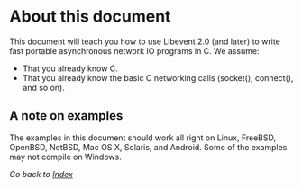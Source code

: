 # About this document

This document will teach you how to use Libevent 2.0 (and later) to write fast portable asynchronous network IO programs in C.  We assume:

- That you already know C.
- That you already know the basic C networking calls (socket(), connect(), and so on).

## A note on examples

The examples in this document should work all right on Linux, FreeBSD, OpenBSD, NetBSD, Mac OS X, Solaris, and Android. Some of the examples may not compile on Windows.

_Go back to [Index](README.md)_
